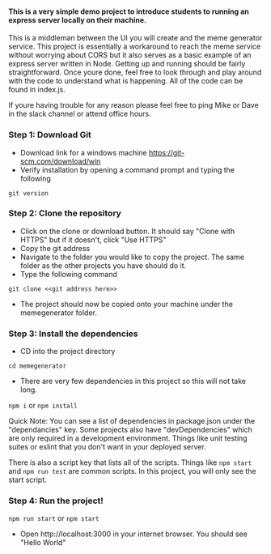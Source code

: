 #### This is a very simple demo project to introduce students to running an express server locally on their machine.

This is a middleman between the UI you will create and the meme generator service. This project is essentially a workaround to reach the meme service without worrying about CORS but it also serves as a basic example of an express server written in Node. Getting up and running should be fairly straightforward. Once youre done, feel free to look through and play around with the code to understand what is happening. All of the code can be found in index.js.

If youre having trouble for any reason please feel free to ping Mike or Dave in the slack channel or attend office hours.

### Step 1: Download Git
- Download link for a windows machine
https://git-scm.com/download/win
- Verify installation by opening a command prompt and typing the following

`git version`



### Step 2: Clone the repository
- Click on the clone or download button. It should say "Clone with HTTPS" but if it doesn't, click "Use HTTPS"
- Copy the git address
- Navigate to the folder you would like to copy the project. The same folder as the other projects you have should do it.
- Type the following command

`git clone <<git address here>>`

- The project should now be copied onto your machine under the memegenerator folder.


### Step 3: Install the dependencies

- CD into the project directory

`cd memegenerator`

- There are very few dependencies in this project so this will not take long.

`npm i` or `npm install`

Quick Note: You can see a list of dependencies in package.json under the "dependancies" key. Some projects also have "devDependencies" which are only required in a development environment. Things like unit testing suites or eslint that you don't want in your deployed server.

There is also a script key that lists all of the scripts. Things like `npm start` and `npm run test` are common scripts. In this project, you will only see the start script.


### Step 4: Run the project!

`npm run start` or `npm start`

- Open http://localhost:3000 in your internet browser. You should see "Hello World"